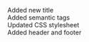 Added new title          
Added semantic tags          
Updated CSS stylesheet           
Added header and footer        

